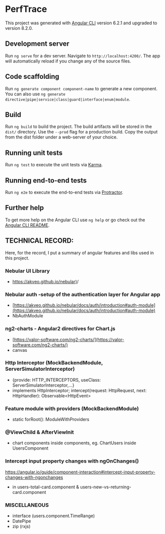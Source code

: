 
# PerfTrace

This project was generated with [Angular CLI](https://github.com/angular/angular-cli) version 6.2.1 and upgraded to version 8.2.0.

## Development server

Run `ng serve` for a dev server. Navigate to `http://localhost:4200/`. The app will automatically reload if you change any of the source files.

## Code scaffolding

Run `ng generate component component-name` to generate a new component. You can also use `ng generate directive|pipe|service|class|guard|interface|enum|module`.

## Build

Run `ng build` to build the project. The build artifacts will be stored in the `dist/` directory. Use the `--prod` flag for a production build. Copy the output from the dist folder under a web-server of your choice.

## Running unit tests

Run `ng test` to execute the unit tests via [Karma](https://karma-runner.github.io).

## Running end-to-end tests

Run `ng e2e` to execute the end-to-end tests via [Protractor](http://www.protractortest.org/).

## Further help

To get more help on the Angular CLI use `ng help` or go check out the [Angular CLI README](https://github.com/angular/angular-cli/blob/master/README.md).



## TECHNICAL RECORD:

Here, for the record, I put a summary of angular features and libs used in this project.

### Nebular UI Library 
- [https://akveo.github.io/nebular)](https://akveo.github.io/nebular)/

### Nebular auth -setup of the authentication layer for Angular app
- [https://akveo.github.io/nebular/docs/auth/introduction#auth-module](https://akveo.github.io/nebular/docs/auth/introduction#auth-module)
- NbAuthModule

### ng2-charts - Angular2 directives for Chart.js
- [https://valor-software.com/ng2-charts/](https://valor-software.com/ng2-charts/)
- canvas

### Http Interceptor (MockBackendModule, ServerSimulatorInterceptor)
- {provide: HTTP_INTERCEPTORS, useClass: ServerSimulatorInterceptor,...}
- implements HttpInterceptor; intercept(request: HttpRequest<any>, next: HttpHandler): Observable<HttpEvent<any>>

### Feature module with providers (MockBackendModule)
- static forRoot(): ModuleWithProviders 

### @ViewChild & AfterViewInit
- chart components inside components, eg. ChartUsers inside UsersComponent

### Intercept input property changes with ngOnChanges()
https://angular.io/guide/component-interaction#intercept-input-property-changes-with-ngonchanges
- in users-total-card.component & users-new-vs-returning-card.component

### MISCELLANEOUS
- interface (users.component.TimeRange)
- DatePipe
- zip (rxjs)
